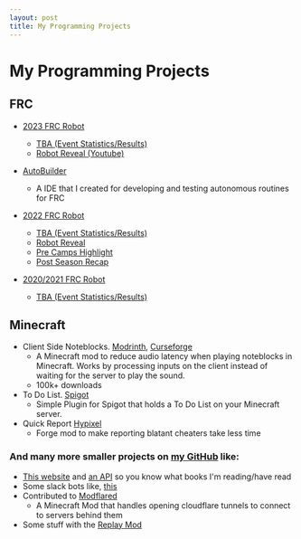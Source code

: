 ```yaml
---
layout: post
title: My Programming Projects
---
```

# My Programming Projects
## FRC
- [2023 FRC Robot](https://github.com/FRC3476/FRC-2023)
    - [TBA (Event Statistics/Results)](https://www.thebluealliance.com/team/3476/2023)
    - [Robot Reveal (Youtube)](https://www.youtube.com/watch?v=CvMuQAEPYbs)
- [AutoBuilder](https://github.com/varun7654/AutoBuilder)
    - A IDE that I created for developing and testing autonomous routines for FRC
- [2022 FRC Robot](https://github.com/FRC3476/FRC-2022)
    - [TBA (Event Statistics/Results)](https://www.thebluealliance.com/team/3476/2022)
    - [Robot Reveal](https://youtu.be/sENzTtd2u-4?si=sy6iKiOx9PQ8F8MX)
    - [Pre Camps Highlight](https://youtu.be/nkH3cWh3aaQ?si=7G2HqcnQYptRMW_P)
    - [Post Season Recap](https://youtu.be/yWqOs5D42iM?si=f03J6xR_TmcbQS1o)

- [2020/2021 FRC Robot](https://github.com/FRC3476/FRC-2020)
    - [TBA (Event Statistics/Results)](https://www.thebluealliance.com/team/3476/2021)


## Minecraft
- Client Side Noteblocks. [Modrinth](https://modrinth.com/mod/clientsidenoteblocks), [Curseforge](https://www.curseforge.com/minecraft/mc-mods/client-side-noteblocks)
    - A Minecraft mod to reduce audio latency when playing noteblocks in Minecraft. Works by processing inputs on the client instead of waiting for the server to play the sound.
    - 100k+ downloads
- To Do List. [Spigot](https://www.spigotmc.org/resources/to-do-list.94596/)
    - Simple Plugin for Spigot that holds a To Do List on your Minecraft server.
- Quick Report [Hypixel](https://hypixel.net/threads/forge-1-8-9-quickreport-a-mod-for-quickly-reporting-cheaters-on-hypixel.3428305/)
    - Forge mod to make reporting blatant cheaters take less time

### And many more smaller projects on [my GitHub](https://github.com/varun7654) like:
- [This website](https://github.com/varun7654/varun7654.github.io) and [an API](https://github.com/varun7654/Workers-Books-Api) so you know what books I'm reading/have read
- Some slack bots like, [this](https://github.com/varun7654/FantasyFirstSlackBot)
- Contributed to [Modflared](https://github.com/HttpRafa/modflared)
    - A Minecraft Mod that handles opening cloudflare tunnels to connect to servers behind them
- Some stuff with the [Replay Mod](https://github.com/DaCubeKing/ReplayMod)


